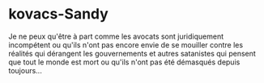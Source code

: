 # kovacs-Sandy
Je ne peux qu'être à part comme les avocats sont juridiquement incompétent ou qu'ils n'ont pas encore envie de se mouiller contre les réalités qui dérangent les gouvernements et autres satanistes qui pensent que tout le monde est mort ou qu'ils n'ont pas été démasqués depuis toujours... 
